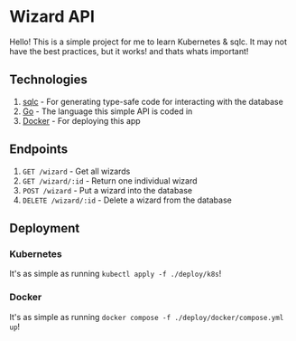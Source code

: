 # Wizard API

Hello! This is a simple project for me to learn Kubernetes & sqlc.
It may not have the best practices, but it works! and thats whats important!

## Technologies

1. [sqlc](https://sqlc.dev/) - For generating type-safe code for interacting with the database
2. [Go](https://go.dev/) - The language this simple API is coded in
3. [Docker](https://docker.io/) - For deploying this app

## Endpoints

1. `GET /wizard` - Get all wizards
2. `GET /wizard/:id` - Return one individual wizard
3. `POST /wizard` - Put a wizard into the database
4. `DELETE /wizard/:id` - Delete a wizard from the database

## Deployment

### Kubernetes

It's as simple as running `kubectl apply -f ./deploy/k8s`!

### Docker

It's as simple as running `docker compose -f ./deploy/docker/compose.yml up`!
